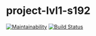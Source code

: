 # project-lvl1-s192
[![Maintainability](https://api.codeclimate.com/v1/badges/a99a88d28ad37a79dbf6/maintainability)](https://codeclimate.com/github/codeclimate/codeclimate/maintainability)
[![Build Status](https://travis-ci.org/Kholyk/project-lvl1-s192.svg?branch=master)](https://travis-ci.org/Kholyk/project-lvl1-s192)

